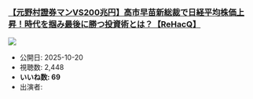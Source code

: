 ### [【元野村證券マンVS200兆円】高市早苗新総裁で日経平均株価上昇！時代を掴み最後に勝つ投資術とは？【ReHacQ】](https://www.youtube.com/watch?v=IQ3Hz-32sro)
[![](https://img.youtube.com/vi/IQ3Hz-32sro/sddefault.jpg)](https://www.youtube.com/watch?v=IQ3Hz-32sro)
-   公開日: 2025-10-20
-   視聴数: 2,448
-   **いいね数: 69**
-   出演者: 
